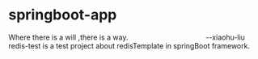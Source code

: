 # springboot-app
Where there is a will ,there is a way.
                                      --xiaohu-liu
redis-test is a test project about redisTemplate in springBoot framework.

